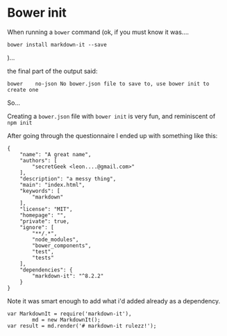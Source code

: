 ﻿# Bower init

When running a `bower` command (ok, if you must know it was....

	bower install markdown-it --save

)...

the final part of the output said:

	bower    no-json No bower.json file to save to, use bower init to create one

So...

Creating a `bower.json` file with `bower init` is very fun, and reminiscent of `npm init`

After going through the questionnaire I ended up with something like this:

	{
		"name": "A great name",
		"authors": [
			"secretGeek <leon....@gmail.com>"
		],
		"description": "a messy thing",
		"main": "index.html",
		"keywords": [
			"markdown"
		],
		"license": "MIT",
		"homepage": "",
		"private": true,
		"ignore": [
			"**/.*",
			"node_modules",
			"bower_components",
			"test",
			"tests"
		],
		"dependencies": {
			"markdown-it": "^8.2.2"
		}
	}


Note it was smart enough to add what i'd added already as a dependency.

	var MarkdownIt = require('markdown-it'),
			md = new MarkdownIt();
	var result = md.render('# markdown-it rulezz!');